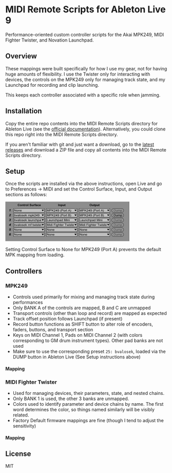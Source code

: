 # MIDI Remote Scripts for Ableton Live 9

Performance-oriented custom controller scripts for the Akai MPK249, MIDI
Fighter Twister, and Novation Launchpad.

## Overview

These mappings were built specifically for how I use my gear, not for having
huge amounts of flexibility. I use the Twister only for interacting with
devices, the controls on the MPK249 only for managing track state, and my
Launchpad for recording and clip launching.

This keeps each controller associated with a specific role when jamming.

## Installation

Copy the entire repo contents into the MIDI Remote Scripts directory for
Ableton Live (see the [official
documentation](https://www.ableton.com/en/help/article/install-third-party-remote-script/)).
Alternatively, you could clone this repo right into the MIDI Remote Scripts
directory.

If you aren't familiar with git and just want a download, go to the [latest
releases](https://github.com/bvalosek/ableton-live-scripts/releases) and
download a ZIP file and copy all contents into the MIDI Remote Scripts
directory.

## Setup

Once the scripts are installed via the above instructions, open Live and go to
Preferences -> MIDI and set the Control Surface, Input, and Output sections as
follows:

![MIDI Control Surface settings](bvalosek_common/screenshots/midi-menu.png)

Setting Control Surface to None for MPK249 (Port A) prevents the default MPK
mapping from loading.

## Controllers

### MPK249

* Controls used primarily for mixing and managing track state during performances
* Only BANK A of the controls are mapped, B and C are unmapped
* Transport controls (other than loop and record) are mapped as expected
* Track offset position follows Launchpad (if present)
* Record button functions as SHIFT button to alter role of encoders, faders,
  buttons, and transport section
* Keys on MIDI Channel 1, Pads on MIDI Channel 2 (with colors corresponding to
  GM drum instrument types). Other pad banks are not used
* Make sure to use the corresponding preset `25: bvalosek`, loaded via the DUMP
  button in Ableton Live (See Setup instructions above)

#### Mapping

### MIDI Fighter Twister

* Used for managing devices, their parameters, state, and nested chains.
* Only BANK 1 is used, the other 3 banks are unmapped.
* Colors used to identify parameter and device chains by name. The first word
  determines the color, so things named similarly will be visibly related.
* Factory Default firmware mappings are fine (though I tend to adjust the
  sensitivity)

#### Mapping

## License

MIT

